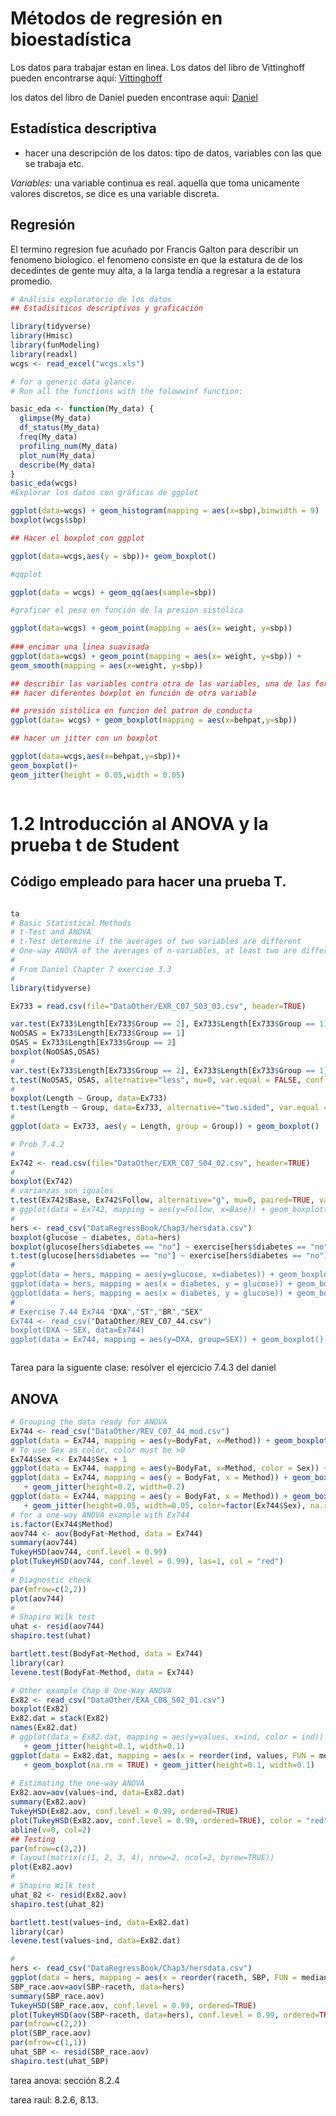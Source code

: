# Métodos de regresión en bioestadística

Los datos para trabajar estan en linea. Los datos del libro de Vittinghoff pueden encontrarse  aquí: [Vittinghoff](http://www.biostat.ucsf.edu/vgsm)

los datos del libro de Daniel pueden encontrase aqui: [Daniel](http://bcs.wiley.com/he-bcs/Books?action=resource&bcsId=2191&itemId=0471456543&resourceId=4780)

## Estadística descriptiva

- hacer una descripción de los datos: tipo de datos, variables con las que se trabaja etc.

 *Variables:* una variable continua es real. aquella que toma unicamente valores discretos, se dice es  una variable discreta.

## Regresión

El termino regresion fue acuñado por Francis Galton para describir un fenomeno biologico. el fenomeno consiste en que la estatura de de los decedintes de gente muy alta, a la larga tendía a regresar a la estatura promedio.

```R
# Análisis exploratorio de los datos
## Estadísiticos descriptivos y graficación 

library(tidyverse)
library(Hmisc)
library(funModeling)
library(readxl)
wcgs <- read_excel("wcgs.xls")

# for a generic data glance.
# Run all the functions with the folowwinf function:

basic_eda <- function(My_data) {
  glimpse(My_data)
  df_status(My_data)
  freq(My_data)
  profiling_num(My_data)
  plot_num(My_data)
  describe(My_data)
}
basic_eda(wcgs)
#Explorar los datos con gráficas de ggplot

ggplot(data=wcgs) + geom_histogram(mapping = aes(x=sbp),binwidth = 9)
boxplot(wcgs$sbp)

## Hacer el boxplot con ggplot

ggplot(data=wcgs,aes(y = sbp))+ geom_boxplot()

#qqplot

ggplot(data = wcgs) + geom_qq(aes(sample=sbp))

#graficar el peso en función de la presion sistólica

ggplot(data=wcgs) + geom_point(mapping = aes(x= weight, y=sbp))
       
### encimar una linea suavisada
ggplot(data=wcgs) + geom_point(mapping = aes(x= weight, y=sbp)) + 
geom_smooth(mapping = aes(x=weight, y=sbp))

## describir las variables contra otra de las variables, una de las formas de hacerlo
## hacer diferentes boxplot en función de otra variable

## presión sistólica en funcion del patron de conducta
ggplot(data= wcgs) + geom_boxplot(mapping = aes(x=behpat,y=sbp))

## hacer un jitter con un boxplot

ggplot(data=wcgs,aes(x=behpat,y=sbp))+
geom_boxplot()+
geom_jitter(height = 0.05,width = 0.05)



```

# **1.2 Introducción al ANOVA y la prueba t de Student**

 ## Código empleado para hacer una prueba T. 

```R

ta
# Basic Statistical Methods
# t-Test and ANOVA
# t-Test determine if the averages of two variables are different
# One-way ANOVA of the averages of n-variables, at least two are different
#
# From Daniel Chapter 7 exercise 3.3
#
library(tidyverse)

Ex733 = read.csv(file="DataOther/EXR_C07_S03_03.csv", header=TRUE)

var.test(Ex733$Length[Ex733$Group == 2], Ex733$Length[Ex733$Group == 1])
NoOSAS = Ex733$Length[Ex733$Group == 1]
OSAS = Ex733$Length[Ex733$Group == 2]
boxplot(NoOSAS,OSAS)
#
var.test(Ex733$Length[Ex733$Group == 2], Ex733$Length[Ex733$Group == 1])
t.test(NoOSAS, OSAS, alternative="less", mu=0, var.equal = FALSE, conf.level=0.99)
#
boxplot(Length ~ Group, data=Ex733)
t.test(Length ~ Group, data=Ex733, alternative="two.sided", var.equal = FALSE, conf.level=0.99)
#
ggplot(data = Ex733, aes(y = Length, group = Group)) + geom_boxplot()

# Prob 7.4.2
#
Ex742 <- read.csv(file="DataOther/EXR_C07_S04_02.csv", header=TRUE)
#
boxplot(Ex742)
# varianzas son iguales 
t.test(Ex742$Base, Ex742$Follow, alternative="g", mu=0, paired=TRUE, var.equal=TRUE)
# ggplot(data = Ex742, mapping = aes(y=Follow, x=Base)) + geom_boxplot() 
#
hers <- read_csv("DataRegressBook/Chap3/hersdata.csv")
boxplot(glucose ~ diabetes, data=hers)
boxplot(glucose[hers$diabetes == "no"] ~ exercise[hers$diabetes == "no"], data=hers)
t.test(glucose[hers$diabetes == "no"] ~ exercise[hers$diabetes == "no"], data=hers, alternative="two.sided, mu=0, paired=FALSE, var.equal=TRUE)
#
ggplot(data = hers, mapping = aes(y=glucose, x=diabetes)) + geom_boxplot() 
ggplot(data = hers, mapping = aes(x = diabetes, y = glucose)) + geom_boxplot()+ facet_grid( . ~ exercise)
ggplot(data = hers, mapping = aes(x = diabetes, y = glucose)) + geom_boxplot()+ facet_grid( . ~ insulin)
#
# Exercise 7.44 Ex744 "DXA","ST","BR","SEX"
Ex744 <- read_csv("DataOther/REV_C07_44.csv")
boxplot(DXA ~ SEX, data=Ex744)
ggplot(data = Ex744, mapping = aes(y=DXA, group=SEX)) + geom_boxplot()



```



Tarea para la siguente clase: resolver el ejercicio 7.4.3 del daniel

## ANOVA

 ```R
# Grouping the data ready for ANOVA
Ex744 <- read_csv("DataOther/REV_C07_44_mod.csv")
ggplot(data = Ex744, mapping = aes(y=BodyFat, x=Method)) + geom_boxplot(na.rm = TRUE)
# To use Sex as color, color must be >0
Ex744$Sex <- Ex744$Sex + 1
ggplot(data = Ex744, mapping = aes(y=BodyFat, x=Method, color = Sex)) + geom_boxplot(na.rm = TRUE)
ggplot(data = Ex744, mapping = aes(y = BodyFat, x = Method)) + geom_boxplot(na.rm = TRUE) 
    + geom_jitter(height=0.2, width=0.2)
ggplot(data = Ex744, mapping = aes(y = BodyFat, x = Method)) + geom_boxplot(na.rm = TRUE) 
    + geom_jitter(height=0.05, width=0.05, color=factor(Ex744$Sex), na.rm = TRUE)
# for a one-way ANOVA example with Ex744
is.factor(Ex744$Method)
aov744 <- aov(BodyFat~Method, data = Ex744)
summary(aov744)
TukeyHSD(aov744, conf.level = 0.99)
plot(TukeyHSD(aov744, conf.level = 0.99), las=1, col = "red")
#
# Diagnostic check
par(mfrow=c(2,2))
plot(aov744)
#
# Shapiro Wilk test
uhat <- resid(aov744)
shapiro.test(uhat)

bartlett.test(BodyFat~Method, data = Ex744)
library(car)
levene.test(BodyFat~Method, data = Ex744)

# Other example Chap 8 One-Way ANOVA
Ex82 <- read_csv("DataOther/EXA_C08_S02_01.csv")
boxplot(Ex82)
Ex82.dat = stack(Ex82)
names(Ex82.dat)
# ggplot(data = Ex82.dat, mapping = aes(y=values, x=ind, color = ind)) + geom_boxplot(na.rm = TRUE) 
    + geom_jitter(height=0.1, width=0.1)
ggplot(data = Ex82.dat, mapping = aes(x = reorder(ind, values, FUN = median), y  =values, color = ind)) 
    + geom_boxplot(na.rm = TRUE) + geom_jitter(height=0.1, width=0.1)
    
# Estimating the one-way ANOVA
Ex82.aov=aov(values~ind, data=Ex82.dat)
summary(Ex82.aov)
TukeyHSD(Ex82.aov, conf.level = 0.99, ordered=TRUE)
plot(TukeyHSD(Ex82.aov, conf.level = 0.99, ordered=TRUE), color = "red")
abline(v=0, col=2)
## Testing
par(mfrow=c(2,2))
# layout(matrix(c(1, 2, 3, 4), nrow=2, ncol=2, byrow=TRUE))
plot(Ex82.aov)
#
# Shapiro Wilk test
uhat_82 <- resid(Ex82.aov)
shapiro.test(uhat_82)

bartlett.test(values~ind, data=Ex82.dat)
library(car)
levene.test(values~ind, data=Ex82.dat)

#
hers <- read_csv("DataRegressBook/Chap3/hersdata.csv")
ggplot(data = hers, mapping = aes(x = reorder(raceth, SBP, FUN = median), y=SBP, color = raceth)) + geom_boxplot(na.rm = TRUE) + geom_jitter(height=0.15, width=0.15)
SBP_race.aov=aov(SBP~raceth, data=hers)
summary(SBP_race.aov)
TukeyHSD(SBP_race.aov, conf.level = 0.99, ordered=TRUE)
plot(TukeyHSD(aov(SBP~raceth, data=hers), conf.level = 0.99, ordered=TRUE), col = "red")
par(mfrow=c(2,2))
plot(SBP_race.aov)
par(mfrow=c(1,1))
uhat_SBP <- resid(SBP_race.aov)
shapiro.test(uhat_SBP)
 ```

tarea anova: sección 8.2.4



tarea raul: 8.2.6, 8.13.